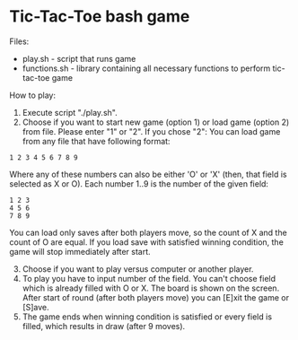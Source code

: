 # Tic-Tac-Toe bash game

Files:
- play.sh - script that runs game
- functions.sh - library containing all necessary functions to perform tic-tac-toe game

How to play:
1. Execute script "./play.sh".
2. Choose if you want to start new game (option 1) or load game (option 2) from file.
  Please enter "1" or "2".
  If you chose "2": 
  You can load game from any file that have following format:
  ```
  1 2 3 4 5 6 7 8 9
  ```
  Where any of these numbers can also be either 'O' or 'X' (then, that field is selected as X or O).
  Each number 1..9 is the number of the given field:
  ```
  1 2 3
  4 5 6
  7 8 9
  ```
  You can load only saves after both players move, so the count of X and the count of O are equal.
  If you load save with satisfied winning condition, the game will stop immediately after start.

3. Choose if you want to play versus computer or another player.
4. To play you have to input number of the field. You can't choose field which is already filled with O or X.
  The board is shown on the screen.
  After start of round (after both players move) you can [E]xit the game or [S]ave.
5. The game ends when winning condition is satisfied or every field is filled, which results in draw (after 9 moves).
